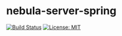 # nebula-server-spring

[![Build Status](https://travis-ci.org/ZYMoridae/nebula.svg?branch=master)](https://travis-ci.org/ZYMoridae/nebula)
[![License: MIT](https://img.shields.io/badge/License-MIT-yellow.svg)](https://opensource.org/licenses/MIT)
